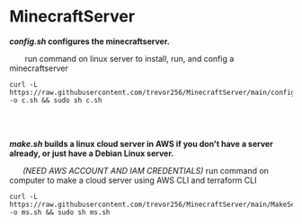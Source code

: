 # MinecraftServer

***config.sh* configures the minecraftserver.**

&nbsp;&nbsp;&nbsp;&nbsp;&nbsp;&nbsp; run command on linux server to install, run, and config a minecraftserver
```
curl -L https://raw.githubusercontent.com/trevor256/MinecraftServer/main/config.sh -o c.sh && sudo sh c.sh
```

<br/><br/>

***make.sh* builds a linux cloud server in AWS if you don't have a server already, or just have a Debian Linux server.**

&nbsp;&nbsp;&nbsp;&nbsp;&nbsp;&nbsp;*(NEED AWS ACCOUNT AND IAM CREDENTIALS)* run command on computer to make a cloud server using AWS CLI and terraform CLI
```
curl -L https://raw.githubusercontent.com/trevor256/MinecraftServer/main/MakeServer/BuildCloudServer.sh -o ms.sh && sudo sh ms.sh
```

